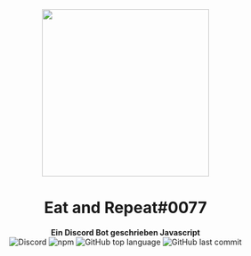 <div align="center">
    <img src="http://server.dustin-dm.de:6677/bot-pb" height="300" />
    <h1>Eat and Repeat#0077</h1>
    <strong>
        Ein Discord Bot geschrieben Javascript
    </strong><br>
   <img alt="Discord" href="https://discord.gg/33vTqUY" src="https://img.shields.io/discord/585511241628516352?color=%237289DA&label=Discord%20Server&logo=Discord&logoColor=%237289DA&style=for-the-badge"> <img alt="npm" src="https://img.shields.io/npm/v/discord.js?color=red&label=Discord.js&logo=npm&logoColor=red&style=for-the-badge"> <img alt="GitHub top language" src="https://img.shields.io/github/languages/top/DustinDEV2more/Eat-to-Sleep-Bot?style=for-the-badge"> <img alt="GitHub last commit" src="https://img.shields.io/github/last-commit/DustinDEV2more/Eat-to-Sleep-Bot?label=Letzes%20Update&style=for-the-badge">
    
    
<br>
</div>
